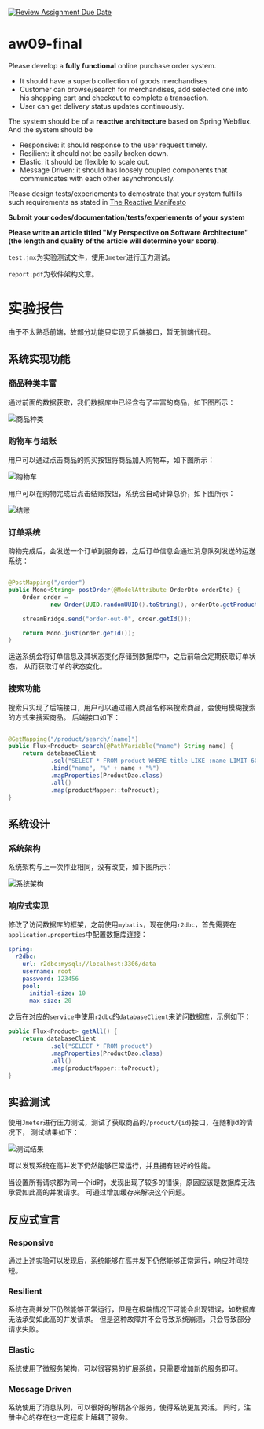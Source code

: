 [![Review Assignment Due Date](https://classroom.github.com/assets/deadline-readme-button-24ddc0f5d75046c5622901739e7c5dd533143b0c8e959d652212380cedb1ea36.svg)](https://classroom.github.com/a/OGBkptCL)
# aw09-final

Please develop a **fully functional** online purchase order system.

- It should have a superb collection of goods merchandises
- Customer can browse/search for merchandises, add selected one into his shopping cart and checkout to complete a transaction.
- User can get delivery status updates continuously.

The system should be of a **reactive architecture** based on Spring Webflux. And the system should be 

-  Responsive: it should response to the user request timely.
-  Resilient: it should not be easily broken down.
-  Elastic: it should be flexible to scale out.
-  Message Driven: it should has loosely coupled components that communicates with each other asynchronously.


Please design tests/experiements to demostrate that your system fulfills such requirements as stated in [The Reactive Manifesto](https://www.reactivemanifesto.org)

**Submit your codes/documentation/tests/experiements of your system**

**Please write an article titled "My Perspective on Software Architecture" (the length and quality of the article will determine your score).**

`test.jmx`为实验测试文件，使用`Jmeter`进行压力测试。

`report.pdf`为软件架构文章。

# 实验报告

由于不太熟悉前端，故部分功能只实现了后端接口，暂无前端代码。

## 系统实现功能

### 商品种类丰富

通过前面的数据获取，我们数据库中已经含有了丰富的商品，如下图所示：

![商品种类](./image/p1.png)

### 购物车与结账

用户可以通过点击商品的购买按钮将商品加入购物车，如下图所示：

![购物车](./image/p2.png)

用户可以在购物完成后点击结账按钮，系统会自动计算总价，如下图所示：

![结账](./image/p3.png)

### 订单系统

购物完成后，会发送一个订单到服务器，之后订单信息会通过消息队列发送的运送系统：

```java

@PostMapping("/order")
public Mono<String> postOrder(@ModelAttribute OrderDto orderDto) {
    Order order =
            new Order(UUID.randomUUID().toString(), orderDto.getProductId(), orderDto.getCount());

    streamBridge.send("order-out-0", order.getId());

    return Mono.just(order.getId());
}
```

运送系统会将订单信息及其状态变化存储到数据库中，之后前端会定期获取订单状态，
从而获取订单的状态变化。

### 搜索功能

搜索只实现了后端接口，用户可以通过输入商品名称来搜索商品，会使用模糊搜索的方式来搜索商品。
后端接口如下：

```java

@GetMapping("/product/search/{name}")
public Flux<Product> search(@PathVariable("name") String name) {
    return databaseClient
            .sql("SELECT * FROM product WHERE title LIKE :name LIMIT 60")
            .bind("name", "%" + name + "%")
            .mapProperties(ProductDao.class)
            .all()
            .map(productMapper::toProduct);
}
```

## 系统设计

### 系统架构

系统架构与上一次作业相同，没有改变，如下图所示：

![系统架构](./image/structure.png)

### 响应式实现

修改了访问数据库的框架，之前使用`mybatis`，现在使用`r2dbc`，首先需要在`application.properties`中配置数据库连接：

```yaml
spring:
  r2dbc:
    url: r2dbc:mysql://localhost:3306/data
    username: root
    password: 123456
    pool:
      initial-size: 10
      max-size: 20
```

之后在对应的`service`中使用`r2dbc`的`databaseClient`来访问数据库，示例如下：

```java
public Flux<Product> getAll() {
    return databaseClient
            .sql("SELECT * FROM product")
            .mapProperties(ProductDao.class)
            .all()
            .map(productMapper::toProduct);
}
```

## 实验测试

使用`Jmeter`进行压力测试，测试了获取商品的`/product/{id}`接口，在随机id的情况下，
测试结果如下：

![测试结果](./image/test.png)

可以发现系统在高并发下仍然能够正常运行，并且拥有较好的性能。

当设置所有请求都为同一个id时，发现出现了较多的错误，原因应该是数据库无法承受如此高的并发请求。
可通过增加缓存来解决这个问题。

## 反应式宣言

### Responsive

通过上述实验可以发现后，系统能够在高并发下仍然能够正常运行，响应时间较短。

### Resilient

系统在高并发下仍然能够正常运行，但是在极端情况下可能会出现错误，如数据库无法承受如此高的并发请求。
但是这种故障并不会导致系统崩溃，只会导致部分请求失败。

### Elastic

系统使用了微服务架构，可以很容易的扩展系统，只需要增加新的服务即可。

### Message Driven

系统使用了消息队列，可以很好的解耦各个服务，使得系统更加灵活。
同时，注册中心的存在也一定程度上解耦了服务。